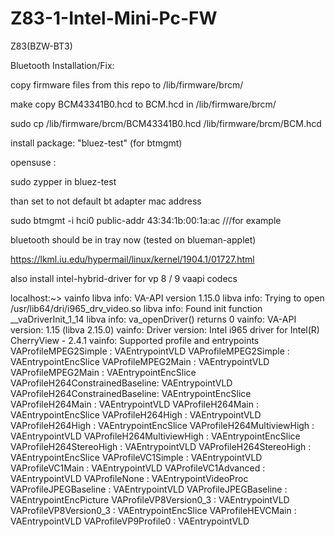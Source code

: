 # Z83-1-Intel-Mini-Pc-FW 

Z83(BZW-BT3)

Bluetooth Installation/Fix:

copy firmware files from this repo to /lib/firmware/brcm/

make copy BCM43341B0.hcd to BCM.hcd in /lib/firmware/brcm/

sudo cp /lib/firmware/brcm/BCM43341B0.hcd /lib/firmware/brcm/BCM.hcd

install package: "bluez-test" (for btmgmt) 

opensuse :

sudo zypper in bluez-test


than set to not default bt adapter mac address 

sudo btmgmt -i hci0 public-addr 43:34:1b:00:1a:ac ///for example

bluetooth should be in tray now (tested on blueman-applet)



https://lkml.iu.edu/hypermail/linux/kernel/1904.1/01727.html

also install intel-hybrid-driver for vp 8 / 9  vaapi codecs

localhost:~> vainfo
libva info: VA-API version 1.15.0
libva info: Trying to open /usr/lib64/dri/i965_drv_video.so
libva info: Found init function __vaDriverInit_1_14
libva info: va_openDriver() returns 0
vainfo: VA-API version: 1.15 (libva 2.15.0)
vainfo: Driver version: Intel i965 driver for Intel(R) CherryView - 2.4.1
vainfo: Supported profile and entrypoints
      VAProfileMPEG2Simple            :	VAEntrypointVLD
      VAProfileMPEG2Simple            :	VAEntrypointEncSlice
      VAProfileMPEG2Main              :	VAEntrypointVLD
      VAProfileMPEG2Main              :	VAEntrypointEncSlice
      VAProfileH264ConstrainedBaseline:	VAEntrypointVLD
      VAProfileH264ConstrainedBaseline:	VAEntrypointEncSlice
      VAProfileH264Main               :	VAEntrypointVLD
      VAProfileH264Main               :	VAEntrypointEncSlice
      VAProfileH264High               :	VAEntrypointVLD
      VAProfileH264High               :	VAEntrypointEncSlice
      VAProfileH264MultiviewHigh      :	VAEntrypointVLD
      VAProfileH264MultiviewHigh      :	VAEntrypointEncSlice
      VAProfileH264StereoHigh         :	VAEntrypointVLD
      VAProfileH264StereoHigh         :	VAEntrypointEncSlice
      VAProfileVC1Simple              :	VAEntrypointVLD
      VAProfileVC1Main                :	VAEntrypointVLD
      VAProfileVC1Advanced            :	VAEntrypointVLD
      VAProfileNone                   :	VAEntrypointVideoProc
      VAProfileJPEGBaseline           :	VAEntrypointVLD
      VAProfileJPEGBaseline           :	VAEntrypointEncPicture
      VAProfileVP8Version0_3          :	VAEntrypointVLD
      VAProfileVP8Version0_3          :	VAEntrypointEncSlice
      VAProfileHEVCMain               :	VAEntrypointVLD
      VAProfileVP9Profile0            :	VAEntrypointVLD
